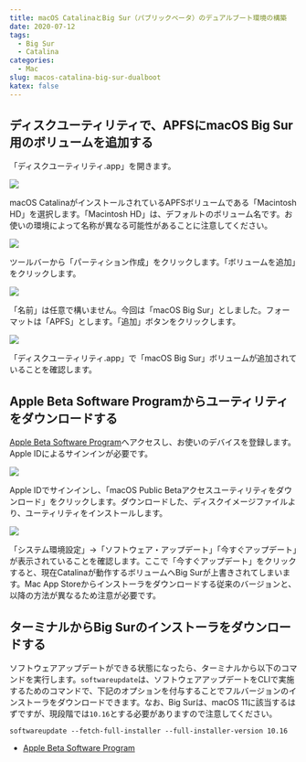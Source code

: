 ```yaml
---
title: macOS CatalinaとBig Sur（パブリックベータ）のデュアルブート環境の構築
date: 2020-07-12
tags:
  - Big Sur
  - Catalina
categories:
  - Mac
slug: macos-catalina-big-sur-dualboot
katex: false
---
```

## ディスクユーティリティで、APFSにmacOS Big Sur用のボリュームを追加する

「ディスクユーティリティ.app」を開きます。

![](/uploads/2020/07/screenshot-2020-07-12-19.33.16.png)

macOS CatalinaがインストールされているAPFSボリュームである「Macintosh HD」を選択します。「Macintosh HD」は、デフォルトのボリューム名です。お使いの環境によって名称が異なる可能性があることに注意してください。

![](/uploads/2020/07/screenshot-2020-07-12-19.33.40.png)

ツールバーから「パーティション作成」をクリックします。「ボリュームを追加」をクリックします。

![](/uploads/2020/07/screenshot-2020-07-12-19.34.32.png)

「名前」は任意で構いません。今回は「macOS Big Sur」としました。フォーマットは「APFS」とします。「追加」ボタンをクリックします。

![](/uploads/2020/07/screenshot-2020-07-12-19.34.43.png)

「ディスクユーティリティ.app」で「macOS Big Sur」ボリュームが追加されていることを確認します。

## Apple Beta Software Programからユーティリティをダウンロードする

[Apple Beta Software Program](https://beta.apple.com/sp/ja/betaprogram/enroll?locale=ja)へアクセスし、お使いのデバイスを登録します。Apple IDによるサインインが必要です。

![](/uploads/2020/07/screenshot-2020-07-12-19.23.21.png)

Apple IDでサインインし、「macOS Public Betaアクセスユーティリティをダウンロード」をクリックします。ダウンロードした、ディスクイメージファイルより、ユーティリティをインストールします。

![](/uploads/2020/07/screenshot-2020-07-12-19.39.29.png)

「システム環境設定」→「ソフトウェア・アップデート」「今すぐアップデート」が表示されていることを確認します。ここで「今すぐアップデート」をクリックすると、現在Catalinaが動作するボリュームへBig Surが上書きされてしまいます。Mac App Storeからインストーラをダウンロードする従来のバージョンと、以降の方法が異なるため注意が必要です。

## ターミナルからBig Surのインストーラをダウンロードする

ソフトウェアアップデートができる状態になったら、ターミナルから以下のコマンドを実行します。`softwareupdate`は、ソフトウェアアップデートをCLIで実施するためのコマンドで、下記のオプションを付与することでフルバージョンのインストーラをダウンロードできます。なお、Big Surは、macOS 11に該当するはずですが、現段階では`10.16`とする必要がありますので注意してください。

```console
softwareupdate --fetch-full-installer --full-installer-version 10.16
```

* [Apple Beta Software Program](https://beta.apple.com/sp/ja/betaprogram/enroll?locale=ja)